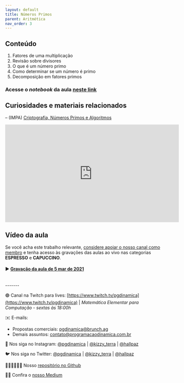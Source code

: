 ```yaml
---
layout: default
title: Números Primos
parent: Aritmética
nav_order: 3
---
```


## Conteúdo 

1. Fatores de uma multiplicação
2. Revisão sobre divisores
3. O que é um número primo
4. Como determinar se um número é primo
5. Decomposição em fatores primos


### Acesse o *notebook* da aula <a href="/notebooks/mec003_numerosprimos.html" target="_black">neste link</a>

## Curiosidades e materiais relacionados

– (IMPA) [Criptografia, Números Primos e
Algoritmos](https://impa.br/wp-content/uploads/2017/04/PM_04.pdf)


<iframe width="560" height="315" src="https://www.youtube.com/embed/q4o9AWwdvl4" frameborder="0" allow="accelerometer; autoplay; clipboard-write; encrypted-media; gyroscope; picture-in-picture" allowfullscreen></iframe>


## Vídeo da aula

Se você acha este trabalho relevante, [considere apoiar o nosso canal como membro](https://youtube.com/programacaodinamica/join) e tenha acesso às gravações das aulas ao vivo nas categorias **ESPRESSO** e **CAPUCCINO**.

#### ▶️ [Gravação da aula de 5 mar de 2021](https://youtu.be/-NmULeC26QY)

<br/>
-------

🟣 Canal na Twitch para lives: [https://www.twitch.tv/pgdinamica](https://www.twitch.tv/pgdinamica) | *Matemática Elementar para Computação - sextas às 18:00h*


✉️ E-mails:
* Propostas comerciais: [pgdinamica@brunch.ag](mailto:pgdinamica@brunch.ag)
* Demais assuntos: [contato@programacaodinamica.com.br](mailto:pgdinamica@brunch.ag)

📸 Nos siga no Instagram: [@pgdinamica](https://instagram.com/pgdinamica) | [@kizzy_terra](https://instagram.com/kizzy_terra) | [@hallpaz](https://instagram.com/hallpaz)

🐦 Nos siga no Twitter: [@pgdinamica](https://twitter.com/pgdinamica) | [@kizzy_terra](https://twitter.com/kizzy_terra) | [@hallpaz](https://twitter.com/hallpaz)

👩🏾‍💻👨🏾‍💻 Nosso [repositório no Github](https://github.com/programacaodinamica)

✍🏾 Confira o [nosso Medium](https://medium.com/programacaodinamica)